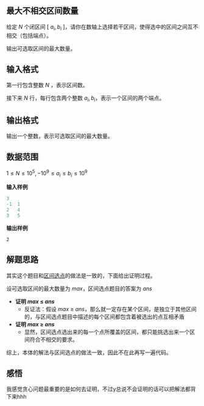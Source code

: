 ## 最大不相交区间数量
给定 $N$ 个闭区间 [ $a_i, b_i$ ]，请你在数轴上选择若干区间，使得选中的区间之间互不相交（包括端点）。

输出可选取区间的最大数量。

## 输入格式
第一行包含整数 $N$ ，表示区间数。

接下来 $N$ 行，每行包含两个整数 $a_i, b_i$，表示一个区间的两个端点。

## 输出格式
输出一个整数，表示可选取区间的最大数量。

## 数据范围
$1≤N≤10^5,−10^9≤a_i≤b_i≤10^9$

**输入样例**
```r
3
-1  1
2   4
3   5
```
**输出样例**
```
2
```

## 解题思路
其实这个题目和[区间选点](./区间选点.md)的做法是一致的，下面给出证明过程。

设可选取区间的最大数量为 $max$，区间选点题目的答案为 $ans$

- **证明 $max$ $\le$ $ans$**
  - 反证法：假设 $max$ $\ge$ $ans$，那么就一定存在某个区间，是独立于其他区间的，与区间选点题目中描述的每个区间都包含着被选出的点互相矛盾
- **证明 $max$ $\ge$ $ans$**
  - 显然，区间选点选出来的每一个点所覆盖的区间，都只能挑选出来一个区间符合不相交的要求。
  
综上，本体的解法与区间选点的做法一致，因此不在此再写一遍代码。

## 感悟
我感觉贪心问题最重要的是如何去证明，不过y总说不会证明的话可以把解法都背下来hhh


